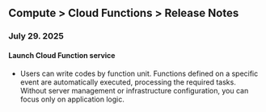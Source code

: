 ## Compute > Cloud Functions > Release Notes

### July 29. 2025

#### Launch Cloud Function service
- Users can write codes by function unit. Functions defined on a specific event are automatically executed, processing the required tasks. Without server management or infrastructure configuration, you can focus only on application logic.